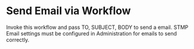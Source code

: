 # Send Email via Workflow

Invoke this workflow and pass TO, SUBJECT, BODY to send a email.
STMP Email settings must be configured in Administration for emails to send correctly.
